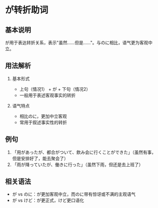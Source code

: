 # が转折助词

## 基本说明
が用于表达转折关系，表示"虽然……但是……"。与のに相比，语气更为客观中立。

## 用法解析
1. 基本形式
   - 上句（情况1） + が + 下句（情况2）
   - 一般用于表述客观事实的转折

2. 语气特点
   - 相比のに，更加中立客观
   - 常用于叙述事实性的转折

## 例句
1. 「用があったが、都合がついて、飲み会に行くことができた」（虽然有事，但是安排好了，能去聚会了）
2. 「雨が降っていたが、働きに行った」（虽然下雨，但还是去上班了）

## 相关语法
- が vs のに：が更加客观中立，而のに带有惊讶或不满的主观语气
- が vs けど：が更正式，けど更口语化